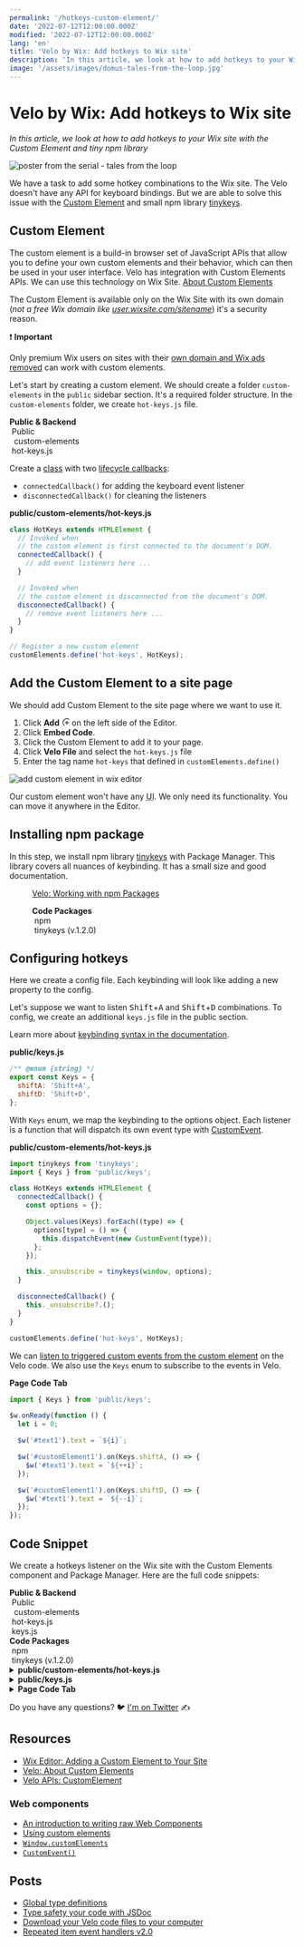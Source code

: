 ```yaml
---
permalink: '/hotkeys-custom-element/'
date: '2022-07-12T12:00:00.000Z'
modified: '2022-07-12T12:00:00.000Z'
lang: 'en'
title: 'Velo by Wix: Add hotkeys to Wix site'
description: 'In this article, we look at how to add hotkeys to your Wix site with the Custom Element and tiny npm library'
image: '/assets/images/domus-tales-from-the-loop.jpg'
---
```


# Velo by Wix: Add hotkeys to Wix site

*In this article, we look at how to add hotkeys to your Wix site with the Custom Element and tiny npm library*

![poster from the serial - tales from the loop](/assets/images/domus-tales-from-the-loop.jpg)

We have a task to add some hotkey combinations to the Wix site. The Velo doesn't have any API for keyboard bindings. But we are able to solve this issue with the [Custom Element](https://www.wix.com/velo/reference/$w/customelement) and small npm library [tinykeys](https://github.com/jamiebuilds/tinykeys).

## Custom Element

The custom element is a build-in browser set of JavaScript APIs that allow you to define your own custom elements and their behavior, which can then be used in your user interface. Velo has integration with Custom Elements APIs. We can use this technology on Wix Site. [About Custom Elements](https://dev.wix.com/docs/develop-websites/articles/wix-editor-elements/custom-elements/about-custom-elements)

The Custom Element is available only on the Wix Site with its own domain (*not a free Wix domain like [user.wixsite.com/sitename](https://shoonia.wixsite.com/blog)*) it's a security reason.

<aside>

❗ **Important**

Only premium Wix users on sites with their [own domain and Wix ads removed](https://manage.wix.com/account/domains) can work with custom elements.
</aside>

Let's start by creating a custom element. We should create a folder `custom-elements` in the `public` sidebar section. It's a required folder structure. In the `custom-elements` folder, we create `hot-keys.js` file.

<div class="filetree" role="img" aria-label="velo sidebar">
  <div class="filetree_tab filetree_row">
    <strong>Public & Backend</strong>
  </div>
  <div class="filetree_title filetree_row">
    <img src="/assets/images/i/open.svg" alt=""/>
    Public
  </div>
  <div class="filetree_tab">
    <div class="filetree_row">
      <img src="/assets/images/i/open.svg" alt=""/>
      <img src="/assets/images/i/folder.svg" alt=""/>
      custom-elements
    </div>
    <div class="filetree_tab filetree_row">
      <img src="/assets/images/i/js.svg" alt=""/>
      hot-keys.js
    </div>
  </div>
</div>

Create a [class](https://developer.mozilla.org/en-US/docs/Web/JavaScript/Reference/Statements/class) with two [lifecycle callbacks](https://developer.mozilla.org/en-US/docs/Web/Web_Components/Using_custom_elements#using_the_lifecycle_callbacks):

- `connectedCallback()` for adding the keyboard event listener
- `disconnectedCallback()` for cleaning the listeners

**public/custom-elements/hot-keys.js**

```js
class HotKeys extends HTMLElement {
  // Invoked when
  // the custom element is first connected to the document's DOM.
  connectedCallback() {
    // add event listeners here ...
  }

  // Invoked when
  // the custom element is disconnected from the document's DOM.
  disconnectedCallback() {
    // remove event listeners here ...
  }
}

// Register a new custom element
customElements.define('hot-keys', HotKeys);
```

## Add the Custom Element to a site page

We should add Custom Element to the site page where we want to use it.

1. Click **Add** <svg width="1em" height="1em"><path d="M9.5 1A7.5 7.5 0 0 1 17 8.5 7.5 7.5 0 0 1 9.5 16 7.5 7.5 0 0 1 2 8.5 7.5 7.5 0 0 1 9.5 1zm0 1A6.508 6.508 0 0 0 3 8.5C3 12.084 5.916 15 9.5 15S16 12.084 16 8.5 13.084 2 9.5 2zm.5 3v3h3v1h-3v3H9V9H6V8h3V5h1z"/></svg> on the left side of the Editor.
1. Click **Embed Code**.
1. Click the Custom Element to add it to your page.
1. Click **Velo File** and select the `hot-keys.js` file
1. Enter the tag name `hot-keys` that defined in `customElements.define()`

<img
  src="/assets/images/add-custom-element.jpg"
  alt="add custom element in wix editor"
  loading="lazy"
/>

Our custom element won't have any <abbr title="User interface">UI</abbr>. We only need its functionality. You can move it anywhere in the Editor.

## Installing npm package

In this step, we install npm library [tinykeys](https://github.com/jamiebuilds/tinykeys) with Package Manager. This library covers all nuances of keybinding. It has a small size and good documentation.

<figure>
  <figcaption>

  [Velo: Working with npm Packages](https://dev.wix.com/docs/develop-websites/articles/coding-with-velo/packages/work-with-npm-packages-in-the-editor)
  </figcaption>
  <div class="filetree" role="img" aria-label="package manager sidebar">
    <div class="filetree_tab filetree_row">
      <strong>Code Packages</strong>
    </div>
    <div class="filetree_title filetree_row">
      <img src="/assets/images/i/open.svg" alt=""/>
      npm
    </div>
    <div class="filetree_tab filetree_row">
      <img src="/assets/images/i/npm.svg" alt=""/>
      tinykeys (v.1.2.0)
    </div>
  </div>
</figure>

## Configuring hotkeys

Here we create a config file. Each keybinding will look like adding a new property to the config.

Let's suppose we want to listen <span style="white-space:nowrap"><kbd>Shift</kbd>+<kbd>A</kbd></span> and <span style="white-space:nowrap"><kbd>Shift</kbd>+<kbd>D</kbd></span> combinations. To config, we create an additional `keys.js` file in the public section.

Learn more about [keybinding syntax in the documentation](https://github.com/jamiebuilds/tinykeys#keybinding-syntax).

**public/keys.js**

```js
/** @enum {string} */
export const Keys = {
  shiftA: 'Shift+A',
  shiftD: 'Shift+D',
};
```

With `Keys` enum, we map the keybinding to the options object. Each listener is a function that will dispatch its own event type with [CustomEvent](https://developer.mozilla.org/en-US/docs/Web/API/CustomEvent/CustomEvent).

**public/custom-elements/hot-keys.js**

```js
import tinykeys from 'tinykeys';
import { Keys } from 'public/keys';

class HotKeys extends HTMLElement {
  connectedCallback() {
    const options = {};

    Object.values(Keys).forEach((type) => {
      options[type] = () => {
        this.dispatchEvent(new CustomEvent(type));
      };
    });

    this._unsubscribe = tinykeys(window, options);
  }

  disconnectedCallback() {
    this._unsubscribe?.();
  }
}

customElements.define('hot-keys', HotKeys);
```

We can [listen to triggered custom events from the custom element](https://www.wix.com/velo/reference/$w/customelement/on) on the Velo code. We also use the `Keys` enum to subscribe to the events in Velo.

**Page Code Tab**

```js
import { Keys } from 'public/keys';

$w.onReady(function () {
  let i = 0;

  $w('#text1').text = `${i}`;

  $w('#customElement1').on(Keys.shiftA, () => {
    $w('#text1').text = `${++i}`;
  });

  $w('#customElement1').on(Keys.shiftD, () => {
    $w('#text1').text = `${--i}`;
  });
});
```

## Code Snippet

We create a hotkeys listener on the Wix site with the Custom Elements component and Package Manager. Here are the full code snippets:

<div class="filetree" role="img" aria-label="velo sidebar">
  <div class="filetree_tab filetree_row">
    <strong>Public & Backend</strong>
  </div>
  <div class="filetree_title filetree_row">
    <img src="/assets/images/i/open.svg" alt=""/>
    Public
  </div>
  <div class="filetree_tab">
    <div class="filetree_row">
      <img src="/assets/images/i/open.svg" alt=""/>
      <img src="/assets/images/i/folder.svg" alt=""/>
      custom-elements
    </div>
    <div class="filetree_tab filetree_row">
      <img src="/assets/images/i/js.svg" alt=""/>
      hot-keys.js
    </div>
  </div>
   <div class="filetree_tab filetree_row">
    <img src="/assets/images/i/js.svg" alt=""/>
    keys.js
  </div>
</div>
<div class="filetree" role="img" aria-label="package manager sidebar">
  <div class="filetree_tab filetree_row">
    <strong>Code Packages</strong>
  </div>
  <div class="filetree_title filetree_row">
    <img src="/assets/images/i/open.svg" alt=""/>
    npm
  </div>
  <div class="filetree_tab filetree_row">
    <img src="/assets/images/i/npm.svg" alt=""/>
    tinykeys (v.1.2.0)
  </div>
</div>
<details>
  <summary>
    <strong>public/custom-elements/hot-keys.js</strong>
  </summary>

```js
import tinykeys from 'tinykeys';
import { Keys } from 'public/keys';

class HotKeys extends HTMLElement {
  connectedCallback() {
    const options = {};

    Object.values(Keys).forEach((type) => {
      options[type] = () => {
        this.dispatchEvent(new CustomEvent(type));
      };
    });

    this._unsubscribe = tinykeys(window, options);
  }

  disconnectedCallback() {
    this._unsubscribe?.();
  }
}

customElements.define('hot-keys', HotKeys);
```
</details>
<details>
  <summary>
    <strong>public/keys.js</strong>
  </summary>

```js
/** @enum {string} */
export const Keys = {
  shiftA: 'Shift+A',
  shiftD: 'Shift+D',
};
```
</details>
<details>
  <summary>
    <strong>Page Code Tab</strong>
  </summary>

```js
import { Keys } from 'public/keys';

$w.onReady(function () {
  let i = 0;

  $w('#text1').text = `${i}`;

  $w('#customElement1').on(Keys.shiftA, () => {
    $w('#text1').text = `${++i}`;
  });

  $w('#customElement1').on(Keys.shiftD, () => {
    $w('#text1').text = `${--i}`;
  });
});
```
</details>

Do you have any questions? 🐦 [I'm on Twitter](https://x.com/_shoonia) ✍️

## Resources

- [Wix Editor: Adding a Custom Element to Your Site](https://support.wix.com/en/article/wix-editor-adding-a-custom-element-to-your-site#adding-the-custom-element)
- [Velo: About Custom Elements](https://dev.wix.com/docs/develop-websites/articles/wix-editor-elements/custom-elements/about-custom-elements)
- [Velo APIs: CustomElement](https://www.wix.com/velo/reference/$w/customelement)

### Web components

- [An introduction to writing raw Web Components](https://github.com/thepassle/webcomponents-from-zero-to-hero/tree/master/part-one)
- [Using custom elements](https://developer.mozilla.org/en-US/docs/Web/Web_Components/Using_custom_elements)
- [`Window.customElements`](https://developer.mozilla.org/en-US/docs/Web/API/Window/customElements)
- [`CustomEvent()`](https://developer.mozilla.org/en-US/docs/Web/API/CustomEvent/CustomEvent)

## Posts

- [Global type definitions](/global-type-definitions-in-velo/)
- [Type safety your code with JSDoc](/type-safety-your-code-with-jsdoc/)
- [Download your Velo code files to your computer](/velo-filesystem-chrome-extension/)
- [Repeated item event handlers v2.0](/repeated-item-event-handlers-v2/)
